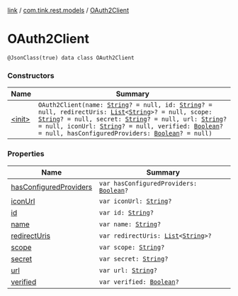 [link](../../index.md) / [com.tink.rest.models](../index.md) / [OAuth2Client](./index.md)

# OAuth2Client

`@JsonClass(true) data class OAuth2Client`

### Constructors

| Name | Summary |
|---|---|
| [&lt;init&gt;](-init-.md) | `OAuth2Client(name: `[`String`](https://kotlinlang.org/api/latest/jvm/stdlib/kotlin/-string/index.html)`? = null, id: `[`String`](https://kotlinlang.org/api/latest/jvm/stdlib/kotlin/-string/index.html)`? = null, redirectUris: `[`List`](https://kotlinlang.org/api/latest/jvm/stdlib/kotlin.collections/-list/index.html)`<`[`String`](https://kotlinlang.org/api/latest/jvm/stdlib/kotlin/-string/index.html)`>? = null, scope: `[`String`](https://kotlinlang.org/api/latest/jvm/stdlib/kotlin/-string/index.html)`? = null, secret: `[`String`](https://kotlinlang.org/api/latest/jvm/stdlib/kotlin/-string/index.html)`? = null, url: `[`String`](https://kotlinlang.org/api/latest/jvm/stdlib/kotlin/-string/index.html)`? = null, iconUrl: `[`String`](https://kotlinlang.org/api/latest/jvm/stdlib/kotlin/-string/index.html)`? = null, verified: `[`Boolean`](https://kotlinlang.org/api/latest/jvm/stdlib/kotlin/-boolean/index.html)`? = null, hasConfiguredProviders: `[`Boolean`](https://kotlinlang.org/api/latest/jvm/stdlib/kotlin/-boolean/index.html)`? = null)` |

### Properties

| Name | Summary |
|---|---|
| [hasConfiguredProviders](has-configured-providers.md) | `var hasConfiguredProviders: `[`Boolean`](https://kotlinlang.org/api/latest/jvm/stdlib/kotlin/-boolean/index.html)`?` |
| [iconUrl](icon-url.md) | `var iconUrl: `[`String`](https://kotlinlang.org/api/latest/jvm/stdlib/kotlin/-string/index.html)`?` |
| [id](id.md) | `var id: `[`String`](https://kotlinlang.org/api/latest/jvm/stdlib/kotlin/-string/index.html)`?` |
| [name](name.md) | `var name: `[`String`](https://kotlinlang.org/api/latest/jvm/stdlib/kotlin/-string/index.html)`?` |
| [redirectUris](redirect-uris.md) | `var redirectUris: `[`List`](https://kotlinlang.org/api/latest/jvm/stdlib/kotlin.collections/-list/index.html)`<`[`String`](https://kotlinlang.org/api/latest/jvm/stdlib/kotlin/-string/index.html)`>?` |
| [scope](scope.md) | `var scope: `[`String`](https://kotlinlang.org/api/latest/jvm/stdlib/kotlin/-string/index.html)`?` |
| [secret](secret.md) | `var secret: `[`String`](https://kotlinlang.org/api/latest/jvm/stdlib/kotlin/-string/index.html)`?` |
| [url](url.md) | `var url: `[`String`](https://kotlinlang.org/api/latest/jvm/stdlib/kotlin/-string/index.html)`?` |
| [verified](verified.md) | `var verified: `[`Boolean`](https://kotlinlang.org/api/latest/jvm/stdlib/kotlin/-boolean/index.html)`?` |
